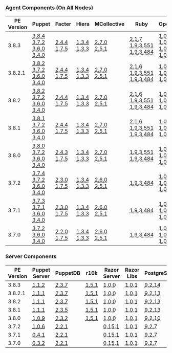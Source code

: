 ### Agent Components (On All Nodes)

<table>
  <thead>
    <tr>
      <th>PE Version</th> <th>Puppet</th> <th>Facter</th> <th>Hiera</th> <th>MCollective</th> <th>Ruby</th> <th>OpenSSL</th>
    </tr>
  </thead>

  <tbody>
    <tr><td>3.8.3</td> <td><a href="/puppet/3.8/reference/release_notes.html#puppet-384"><abbr title="debian-6-amd64, solaris-10-i386, solaris-10-sparc, ubuntu-10.04-i386, solaris-11-sparc, debian-7-i386, ubuntu-10.04-amd64, aix-6.1-power, ubuntu-12.04-amd64, aix-7.1-power, aix-5.3-power, debian-6-i386, sles-11-x86_64, ubuntu-12.04-i386, el-5-x86_64, el-6-x86_64, el-6-i386, sles-11-i386, el-5-i386, el-4-x86_64, el-4-i386, debian-7-amd64, solaris-11-i386, eos-4-i386, el-7-x86_64, ubuntu-14.04-i386, ubuntu-14.04-amd64, osx-10.9-x86_64, sles-10-i386, sles-10-x86_64, sles-12-x86_64, cumulus-2.2-amd64">3.8.4</abbr></a><br><a href="/puppet/3.7/reference/release_notes.html#puppet-372"><abbr title="nxos-1-x86_64">3.7.2</abbr></a><br><a href="/puppet/3.6/reference/release_notes.html#puppet-360"><abbr title="cumulus-1.5-powerpc">3.6.0</abbr></a><br><a href="puppet/3/reference/release_notes.html#puppet-340"><abbr title="nxos-1-i386">3.4.0</abbr></a></td> <td><a href="/facter/2.4/release_notes.html#facter-244"><abbr title="debian-6-amd64, solaris-10-i386, solaris-10-sparc, ubuntu-10.04-i386, solaris-11-sparc, debian-7-i386, ubuntu-10.04-amd64, aix-6.1-power, ubuntu-12.04-amd64, aix-7.1-power, aix-5.3-power, debian-6-i386, sles-11-x86_64, ubuntu-12.04-i386, el-5-x86_64, el-6-x86_64, el-6-i386, sles-11-i386, el-5-i386, el-4-x86_64, el-4-i386, debian-7-amd64, solaris-11-i386, eos-4-i386, el-7-x86_64, ubuntu-14.04-i386, ubuntu-14.04-amd64, osx-10.9-x86_64, sles-10-i386, sles-10-x86_64, sles-12-x86_64, cumulus-2.2-amd64">2.4.4</abbr></a><br><a href="/facter/1.7/release_notes.html#facter-175"><abbr title="cumulus-1.5-powerpc">1.7.5</abbr></a></td> <td><a href="/hiera/1/release_notes.html#hiera-134"><abbr title="debian-6-amd64, solaris-10-i386, solaris-10-sparc, ubuntu-10.04-i386, solaris-11-sparc, debian-7-i386, ubuntu-10.04-amd64, aix-6.1-power, ubuntu-12.04-amd64, aix-7.1-power, aix-5.3-power, debian-6-i386, sles-11-x86_64, ubuntu-12.04-i386, el-5-x86_64, el-6-x86_64, el-6-i386, sles-11-i386, el-5-i386, el-4-x86_64, el-4-i386, debian-7-amd64, solaris-11-i386, eos-4-i386, el-7-x86_64, ubuntu-14.04-i386, ubuntu-14.04-amd64, osx-10.9-x86_64, sles-10-i386, sles-10-x86_64, sles-12-x86_64, cumulus-2.2-amd64">1.3.4</abbr></a><br><a href="/hiera/1/release_notes.html#hiera-133"><abbr title="cumulus-1.5-powerpc">1.3.3</abbr></a></td> <td><a href="/mcollective/releasenotes.html"><abbr title="debian-6-amd64, solaris-10-i386, solaris-10-sparc, ubuntu-10.04-i386, solaris-11-sparc, debian-7-i386, ubuntu-10.04-amd64, aix-6.1-power, ubuntu-12.04-amd64, aix-7.1-power, aix-5.3-power, debian-6-i386, sles-11-x86_64, ubuntu-12.04-i386, el-5-x86_64, el-6-x86_64, el-6-i386, sles-11-i386, el-5-i386, el-4-x86_64, el-4-i386, debian-7-amd64, solaris-11-i386, eos-4-i386, el-7-x86_64, ubuntu-14.04-i386, ubuntu-14.04-amd64, osx-10.9-x86_64, sles-10-i386, sles-10-x86_64, sles-12-x86_64, cumulus-2.2-amd64">2.7.0</abbr></a><br><a href="/mcollective/releasenotes.html"><abbr title="cumulus-1.5-powerpc">2.5.1</abbr></a></td> <td><abbr title="aix-6.1-power, aix-7.1-power, aix-5.3-power">2.1.7</abbr><br><abbr title="debian-6-amd64, solaris-10-i386, solaris-10-sparc, ubuntu-10.04-i386, solaris-11-sparc, debian-7-i386, ubuntu-10.04-amd64, ubuntu-12.04-amd64, debian-6-i386, sles-11-x86_64, ubuntu-12.04-i386, el-5-x86_64, el-6-x86_64, el-6-i386, sles-11-i386, el-5-i386, el-4-x86_64, el-4-i386, debian-7-amd64, solaris-11-i386, eos-4-i386, el-7-x86_64, ubuntu-14.04-i386, ubuntu-14.04-amd64, osx-10.9-x86_64, sles-10-i386, sles-10-x86_64, sles-12-x86_64, cumulus-2.2-amd64">1.9.3.551</abbr><br><abbr title="cumulus-1.5-powerpc">1.9.3.484</abbr></td> <td><abbr title="aix-6.1-power, aix-7.1-power, aix-5.3-power">1.0.2d</abbr><br><abbr title="debian-6-amd64, ubuntu-10.04-i386, debian-7-i386, ubuntu-10.04-amd64, ubuntu-12.04-amd64, debian-6-i386, sles-11-x86_64, ubuntu-12.04-i386, el-5-x86_64, el-6-x86_64, el-6-i386, sles-11-i386, el-5-i386, el-4-x86_64, el-4-i386, debian-7-amd64, eos-4-i386, el-7-x86_64, ubuntu-14.04-i386, ubuntu-14.04-amd64, osx-10.9-x86_64, sles-10-i386, sles-10-x86_64, sles-12-x86_64, cumulus-2.2-amd64">1.0.1p</abbr><br><abbr title="solaris-10-i386, solaris-10-sparc, solaris-11-sparc, solaris-11-i386">1.0.1.16</abbr><br><abbr title="cumulus-1.5-powerpc">1.0.0m</abbr></td></tr>
    <tr><td>3.8.2.1</td> <td><a href="/puppet/3.8/reference/release_notes.html#puppet-382"><abbr title="debian-6-amd64, solaris-10-i386, solaris-10-sparc, ubuntu-10.04-i386, solaris-11-sparc, debian-7-i386, ubuntu-10.04-amd64, aix-6.1-power, ubuntu-12.04-amd64, aix-7.1-power, aix-5.3-power, debian-6-i386, sles-11-x86_64, ubuntu-12.04-i386, el-5-x86_64, el-6-x86_64, el-6-i386, sles-11-i386, el-5-i386, el-4-x86_64, el-4-i386, debian-7-amd64, solaris-11-i386, eos-4-i386, el-7-x86_64, ubuntu-14.04-i386, ubuntu-14.04-amd64, osx-10.9-x86_64, sles-10-i386, sles-10-x86_64, sles-12-x86_64, cumulus-2.2-amd64">3.8.2</abbr></a><br><a href="/puppet/3.7/reference/release_notes.html#puppet-372"><abbr title="nxos-1-x86_64">3.7.2</abbr></a><br><a href="/puppet/3.6/reference/release_notes.html#puppet-360"><abbr title="cumulus-1.5-powerpc">3.6.0</abbr></a><br><a href="puppet/3/reference/release_notes.html#puppet-340"><abbr title="nxos-1-i386">3.4.0</abbr></a></td> <td><a href="/facter/2.4/release_notes.html#facter-244"><abbr title="debian-6-amd64, solaris-10-i386, solaris-10-sparc, ubuntu-10.04-i386, solaris-11-sparc, debian-7-i386, ubuntu-10.04-amd64, aix-6.1-power, ubuntu-12.04-amd64, aix-7.1-power, aix-5.3-power, debian-6-i386, sles-11-x86_64, ubuntu-12.04-i386, el-5-x86_64, el-6-x86_64, el-6-i386, sles-11-i386, el-5-i386, el-4-x86_64, el-4-i386, debian-7-amd64, solaris-11-i386, eos-4-i386, el-7-x86_64, ubuntu-14.04-i386, ubuntu-14.04-amd64, osx-10.9-x86_64, sles-10-i386, sles-10-x86_64, sles-12-x86_64, cumulus-2.2-amd64">2.4.4</abbr></a><br><a href="/facter/1.7/release_notes.html#facter-175"><abbr title="cumulus-1.5-powerpc">1.7.5</abbr></a></td> <td><a href="/hiera/1/release_notes.html#hiera-134"><abbr title="debian-6-amd64, solaris-10-i386, solaris-10-sparc, ubuntu-10.04-i386, solaris-11-sparc, debian-7-i386, ubuntu-10.04-amd64, aix-6.1-power, ubuntu-12.04-amd64, aix-7.1-power, aix-5.3-power, debian-6-i386, sles-11-x86_64, ubuntu-12.04-i386, el-5-x86_64, el-6-x86_64, el-6-i386, sles-11-i386, el-5-i386, el-4-x86_64, el-4-i386, debian-7-amd64, solaris-11-i386, eos-4-i386, el-7-x86_64, ubuntu-14.04-i386, ubuntu-14.04-amd64, osx-10.9-x86_64, sles-10-i386, sles-10-x86_64, sles-12-x86_64, cumulus-2.2-amd64">1.3.4</abbr></a><br><a href="/hiera/1/release_notes.html#hiera-133"><abbr title="cumulus-1.5-powerpc">1.3.3</abbr></a></td> <td><a href="/mcollective/releasenotes.html"><abbr title="debian-6-amd64, solaris-10-i386, solaris-10-sparc, ubuntu-10.04-i386, solaris-11-sparc, debian-7-i386, ubuntu-10.04-amd64, aix-6.1-power, ubuntu-12.04-amd64, aix-7.1-power, aix-5.3-power, debian-6-i386, sles-11-x86_64, ubuntu-12.04-i386, el-5-x86_64, el-6-x86_64, el-6-i386, sles-11-i386, el-5-i386, el-4-x86_64, el-4-i386, debian-7-amd64, solaris-11-i386, eos-4-i386, el-7-x86_64, ubuntu-14.04-i386, ubuntu-14.04-amd64, osx-10.9-x86_64, sles-10-i386, sles-10-x86_64, sles-12-x86_64, cumulus-2.2-amd64">2.7.0</abbr></a><br><a href="/mcollective/releasenotes.html"><abbr title="cumulus-1.5-powerpc">2.5.1</abbr></a></td> <td><abbr title="aix-6.1-power, aix-7.1-power, aix-5.3-power">2.1.6</abbr><br><abbr title="debian-6-amd64, solaris-10-i386, solaris-10-sparc, ubuntu-10.04-i386, solaris-11-sparc, debian-7-i386, ubuntu-10.04-amd64, ubuntu-12.04-amd64, debian-6-i386, sles-11-x86_64, ubuntu-12.04-i386, el-5-x86_64, el-6-x86_64, el-6-i386, sles-11-i386, el-5-i386, el-4-x86_64, el-4-i386, debian-7-amd64, solaris-11-i386, eos-4-i386, el-7-x86_64, ubuntu-14.04-i386, ubuntu-14.04-amd64, osx-10.9-x86_64, sles-10-i386, sles-10-x86_64, sles-12-x86_64, cumulus-2.2-amd64">1.9.3.551</abbr><br><abbr title="cumulus-1.5-powerpc">1.9.3.484</abbr></td> <td><abbr title="debian-6-amd64, ubuntu-10.04-i386, debian-7-i386, ubuntu-10.04-amd64, aix-6.1-power, ubuntu-12.04-amd64, aix-7.1-power, aix-5.3-power, debian-6-i386, sles-11-x86_64, ubuntu-12.04-i386, el-5-x86_64, el-6-x86_64, el-6-i386, sles-11-i386, el-5-i386, el-4-x86_64, el-4-i386, debian-7-amd64, eos-4-i386, el-7-x86_64, ubuntu-14.04-i386, ubuntu-14.04-amd64, osx-10.9-x86_64, sles-10-i386, sles-10-x86_64, sles-12-x86_64, cumulus-2.2-amd64">1.0.0s</abbr><br><abbr title="cumulus-1.5-powerpc">1.0.0m</abbr><br><abbr title="solaris-10-i386, solaris-10-sparc, solaris-11-sparc, solaris-11-i386">1.0.0.19</abbr></td></tr>
    <tr><td>3.8.2</td> <td><a href="/puppet/3.8/reference/release_notes.html#puppet-382"><abbr title="debian-6-amd64, solaris-10-i386, solaris-10-sparc, ubuntu-10.04-i386, solaris-11-sparc, debian-7-i386, ubuntu-10.04-amd64, aix-6.1-power, ubuntu-12.04-amd64, aix-7.1-power, aix-5.3-power, debian-6-i386, sles-11-x86_64, ubuntu-12.04-i386, el-5-x86_64, el-6-x86_64, el-6-i386, sles-11-i386, el-5-i386, el-4-x86_64, el-4-i386, debian-7-amd64, solaris-11-i386, eos-4-i386, el-7-x86_64, ubuntu-14.04-i386, ubuntu-14.04-amd64, osx-10.9-x86_64, sles-10-i386, sles-10-x86_64, sles-12-x86_64, cumulus-2.2-amd64">3.8.2</abbr></a><br><a href="/puppet/3.7/reference/release_notes.html#puppet-372"><abbr title="nxos-1-x86_64">3.7.2</abbr></a><br><a href="/puppet/3.6/reference/release_notes.html#puppet-360"><abbr title="cumulus-1.5-powerpc">3.6.0</abbr></a><br><a href="puppet/3/reference/release_notes.html#puppet-340"><abbr title="nxos-1-i386">3.4.0</abbr></a></td> <td><a href="/facter/2.4/release_notes.html#facter-244"><abbr title="debian-6-amd64, solaris-10-i386, solaris-10-sparc, ubuntu-10.04-i386, solaris-11-sparc, debian-7-i386, ubuntu-10.04-amd64, aix-6.1-power, ubuntu-12.04-amd64, aix-7.1-power, aix-5.3-power, debian-6-i386, sles-11-x86_64, ubuntu-12.04-i386, el-5-x86_64, el-6-x86_64, el-6-i386, sles-11-i386, el-5-i386, el-4-x86_64, el-4-i386, debian-7-amd64, solaris-11-i386, eos-4-i386, el-7-x86_64, ubuntu-14.04-i386, ubuntu-14.04-amd64, osx-10.9-x86_64, sles-10-i386, sles-10-x86_64, sles-12-x86_64, cumulus-2.2-amd64">2.4.4</abbr></a><br><a href="/facter/1.7/release_notes.html#facter-175"><abbr title="cumulus-1.5-powerpc">1.7.5</abbr></a></td> <td><a href="/hiera/1/release_notes.html#hiera-134"><abbr title="debian-6-amd64, solaris-10-i386, solaris-10-sparc, ubuntu-10.04-i386, solaris-11-sparc, debian-7-i386, ubuntu-10.04-amd64, aix-6.1-power, ubuntu-12.04-amd64, aix-7.1-power, aix-5.3-power, debian-6-i386, sles-11-x86_64, ubuntu-12.04-i386, el-5-x86_64, el-6-x86_64, el-6-i386, sles-11-i386, el-5-i386, el-4-x86_64, el-4-i386, debian-7-amd64, solaris-11-i386, eos-4-i386, el-7-x86_64, ubuntu-14.04-i386, ubuntu-14.04-amd64, osx-10.9-x86_64, sles-10-i386, sles-10-x86_64, sles-12-x86_64, cumulus-2.2-amd64">1.3.4</abbr></a><br><a href="/hiera/1/release_notes.html#hiera-133"><abbr title="cumulus-1.5-powerpc">1.3.3</abbr></a></td> <td><a href="/mcollective/releasenotes.html"><abbr title="debian-6-amd64, solaris-10-i386, solaris-10-sparc, ubuntu-10.04-i386, solaris-11-sparc, debian-7-i386, ubuntu-10.04-amd64, aix-6.1-power, ubuntu-12.04-amd64, aix-7.1-power, aix-5.3-power, debian-6-i386, sles-11-x86_64, ubuntu-12.04-i386, el-5-x86_64, el-6-x86_64, el-6-i386, sles-11-i386, el-5-i386, el-4-x86_64, el-4-i386, debian-7-amd64, solaris-11-i386, eos-4-i386, el-7-x86_64, ubuntu-14.04-i386, ubuntu-14.04-amd64, osx-10.9-x86_64, sles-10-i386, sles-10-x86_64, sles-12-x86_64, cumulus-2.2-amd64">2.7.0</abbr></a><br><a href="/mcollective/releasenotes.html"><abbr title="cumulus-1.5-powerpc">2.5.1</abbr></a></td> <td><abbr title="aix-6.1-power, aix-7.1-power, aix-5.3-power">2.1.6</abbr><br><abbr title="debian-6-amd64, solaris-10-i386, solaris-10-sparc, ubuntu-10.04-i386, solaris-11-sparc, debian-7-i386, ubuntu-10.04-amd64, ubuntu-12.04-amd64, debian-6-i386, sles-11-x86_64, ubuntu-12.04-i386, el-5-x86_64, el-6-x86_64, el-6-i386, sles-11-i386, el-5-i386, el-4-x86_64, el-4-i386, debian-7-amd64, solaris-11-i386, eos-4-i386, el-7-x86_64, ubuntu-14.04-i386, ubuntu-14.04-amd64, osx-10.9-x86_64, sles-10-i386, sles-10-x86_64, sles-12-x86_64, cumulus-2.2-amd64">1.9.3.551</abbr><br><abbr title="cumulus-1.5-powerpc">1.9.3.484</abbr></td> <td><abbr title="debian-6-amd64, ubuntu-10.04-i386, debian-7-i386, ubuntu-10.04-amd64, aix-6.1-power, ubuntu-12.04-amd64, aix-7.1-power, aix-5.3-power, debian-6-i386, sles-11-x86_64, ubuntu-12.04-i386, el-5-x86_64, el-6-x86_64, el-6-i386, sles-11-i386, el-5-i386, el-4-x86_64, el-4-i386, debian-7-amd64, eos-4-i386, el-7-x86_64, ubuntu-14.04-i386, ubuntu-14.04-amd64, osx-10.9-x86_64, sles-10-i386, sles-10-x86_64, sles-12-x86_64, cumulus-2.2-amd64">1.0.0s</abbr><br><abbr title="cumulus-1.5-powerpc">1.0.0m</abbr><br><abbr title="solaris-10-i386, solaris-10-sparc, solaris-11-sparc, solaris-11-i386">1.0.0.19</abbr></td></tr>
    <tr><td>3.8.1</td> <td><a href="/puppet/3.8/reference/release_notes.html#puppet-381"><abbr title="debian-6-amd64, solaris-10-i386, solaris-10-sparc, ubuntu-10.04-i386, solaris-11-sparc, debian-7-i386, ubuntu-10.04-amd64, aix-6.1-power, ubuntu-12.04-amd64, aix-7.1-power, aix-5.3-power, debian-6-i386, sles-11-x86_64, ubuntu-12.04-i386, el-5-x86_64, el-6-x86_64, el-6-i386, sles-11-i386, el-5-i386, el-4-x86_64, el-4-i386, debian-7-amd64, solaris-11-i386, eos-4-i386, el-7-x86_64, ubuntu-14.04-i386, ubuntu-14.04-amd64, osx-10.9-x86_64, sles-10-i386, sles-10-x86_64, sles-12-x86_64, cumulus-2.2-amd64">3.8.1</abbr></a><br><a href="/puppet/3.7/reference/release_notes.html#puppet-372"><abbr title="nxos-1-x86_64">3.7.2</abbr></a><br><a href="/puppet/3.6/reference/release_notes.html#puppet-360"><abbr title="cumulus-1.5-powerpc">3.6.0</abbr></a><br><a href="puppet/3/reference/release_notes.html#puppet-340"><abbr title="nxos-1-i386">3.4.0</abbr></a></td> <td><a href="/facter/2.4/release_notes.html#facter-244"><abbr title="debian-6-amd64, solaris-10-i386, solaris-10-sparc, ubuntu-10.04-i386, solaris-11-sparc, debian-7-i386, ubuntu-10.04-amd64, aix-6.1-power, ubuntu-12.04-amd64, aix-7.1-power, aix-5.3-power, debian-6-i386, sles-11-x86_64, ubuntu-12.04-i386, el-5-x86_64, el-6-x86_64, el-6-i386, sles-11-i386, el-5-i386, el-4-x86_64, el-4-i386, debian-7-amd64, solaris-11-i386, eos-4-i386, el-7-x86_64, ubuntu-14.04-i386, ubuntu-14.04-amd64, osx-10.9-x86_64, sles-10-i386, sles-10-x86_64, sles-12-x86_64, cumulus-2.2-amd64">2.4.4</abbr></a><br><a href="/facter/1.7/release_notes.html#facter-175"><abbr title="cumulus-1.5-powerpc">1.7.5</abbr></a></td> <td><a href="/hiera/1/release_notes.html#hiera-134"><abbr title="debian-6-amd64, solaris-10-i386, solaris-10-sparc, ubuntu-10.04-i386, solaris-11-sparc, debian-7-i386, ubuntu-10.04-amd64, aix-6.1-power, ubuntu-12.04-amd64, aix-7.1-power, aix-5.3-power, debian-6-i386, sles-11-x86_64, ubuntu-12.04-i386, el-5-x86_64, el-6-x86_64, el-6-i386, sles-11-i386, el-5-i386, el-4-x86_64, el-4-i386, debian-7-amd64, solaris-11-i386, eos-4-i386, el-7-x86_64, ubuntu-14.04-i386, ubuntu-14.04-amd64, osx-10.9-x86_64, sles-10-i386, sles-10-x86_64, sles-12-x86_64, cumulus-2.2-amd64">1.3.4</abbr></a><br><a href="/hiera/1/release_notes.html#hiera-133"><abbr title="cumulus-1.5-powerpc">1.3.3</abbr></a></td> <td><a href="/mcollective/releasenotes.html"><abbr title="debian-6-amd64, solaris-10-i386, solaris-10-sparc, ubuntu-10.04-i386, solaris-11-sparc, debian-7-i386, ubuntu-10.04-amd64, aix-6.1-power, ubuntu-12.04-amd64, aix-7.1-power, aix-5.3-power, debian-6-i386, sles-11-x86_64, ubuntu-12.04-i386, el-5-x86_64, el-6-x86_64, el-6-i386, sles-11-i386, el-5-i386, el-4-x86_64, el-4-i386, debian-7-amd64, solaris-11-i386, eos-4-i386, el-7-x86_64, ubuntu-14.04-i386, ubuntu-14.04-amd64, osx-10.9-x86_64, sles-10-i386, sles-10-x86_64, sles-12-x86_64, cumulus-2.2-amd64">2.7.0</abbr></a><br><a href="/mcollective/releasenotes.html"><abbr title="cumulus-1.5-powerpc">2.5.1</abbr></a></td> <td><abbr title="aix-6.1-power, aix-7.1-power, aix-5.3-power">2.1.6</abbr><br><abbr title="debian-6-amd64, solaris-10-i386, solaris-10-sparc, ubuntu-10.04-i386, solaris-11-sparc, debian-7-i386, ubuntu-10.04-amd64, ubuntu-12.04-amd64, debian-6-i386, sles-11-x86_64, ubuntu-12.04-i386, el-5-x86_64, el-6-x86_64, el-6-i386, sles-11-i386, el-5-i386, el-4-x86_64, el-4-i386, debian-7-amd64, solaris-11-i386, eos-4-i386, el-7-x86_64, ubuntu-14.04-i386, ubuntu-14.04-amd64, osx-10.9-x86_64, sles-10-i386, sles-10-x86_64, sles-12-x86_64, cumulus-2.2-amd64">1.9.3.551</abbr><br><abbr title="cumulus-1.5-powerpc">1.9.3.484</abbr></td> <td><abbr title="debian-6-amd64, ubuntu-10.04-i386, debian-7-i386, ubuntu-10.04-amd64, aix-6.1-power, ubuntu-12.04-amd64, aix-7.1-power, aix-5.3-power, debian-6-i386, sles-11-x86_64, ubuntu-12.04-i386, el-5-x86_64, el-6-x86_64, el-6-i386, sles-11-i386, el-5-i386, el-4-x86_64, el-4-i386, debian-7-amd64, eos-4-i386, el-7-x86_64, ubuntu-14.04-i386, ubuntu-14.04-amd64, osx-10.9-x86_64, sles-10-i386, sles-10-x86_64, sles-12-x86_64, cumulus-2.2-amd64">1.0.0s</abbr><br><abbr title="cumulus-1.5-powerpc">1.0.0m</abbr><br><abbr title="solaris-10-i386, solaris-10-sparc, solaris-11-sparc, solaris-11-i386">1.0.0.19</abbr></td></tr>
    <tr><td>3.8.0</td> <td><a href="/puppet/3.8/reference/release_notes.html#puppet-380"><abbr title="debian-6-amd64, solaris-10-i386, solaris-10-sparc, ubuntu-10.04-i386, solaris-11-sparc, debian-7-i386, ubuntu-10.04-amd64, aix-6.1-power, ubuntu-12.04-amd64, aix-7.1-power, aix-5.3-power, debian-6-i386, sles-11-x86_64, ubuntu-12.04-i386, el-5-x86_64, el-6-x86_64, el-6-i386, sles-11-i386, el-5-i386, el-4-x86_64, el-4-i386, debian-7-amd64, solaris-11-i386, eos-4-i386, el-7-x86_64, ubuntu-14.04-i386, ubuntu-14.04-amd64, osx-10.9-x86_64, sles-10-i386, sles-10-x86_64, sles-12-x86_64, cumulus-2.2-amd64">3.8.0</abbr></a><br><a href="/puppet/3.7/reference/release_notes.html#puppet-372"><abbr title="nxos-1-x86_64">3.7.2</abbr></a><br><a href="/puppet/3.6/reference/release_notes.html#puppet-360"><abbr title="cumulus-1.5-powerpc">3.6.0</abbr></a><br><a href="puppet/3/reference/release_notes.html#puppet-340"><abbr title="nxos-1-i386">3.4.0</abbr></a></td> <td><a href="/facter/2.4/release_notes.html#facter-243"><abbr title="debian-6-amd64, solaris-10-i386, solaris-10-sparc, ubuntu-10.04-i386, solaris-11-sparc, debian-7-i386, ubuntu-10.04-amd64, aix-6.1-power, ubuntu-12.04-amd64, aix-7.1-power, aix-5.3-power, debian-6-i386, sles-11-x86_64, ubuntu-12.04-i386, el-5-x86_64, el-6-x86_64, el-6-i386, sles-11-i386, el-5-i386, el-4-x86_64, el-4-i386, debian-7-amd64, solaris-11-i386, eos-4-i386, el-7-x86_64, ubuntu-14.04-i386, ubuntu-14.04-amd64, osx-10.9-x86_64, sles-10-i386, sles-10-x86_64, sles-12-x86_64, cumulus-2.2-amd64">2.4.3</abbr></a><br><a href="/facter/1.7/release_notes.html#facter-175"><abbr title="cumulus-1.5-powerpc">1.7.5</abbr></a></td> <td><a href="/hiera/1/release_notes.html#hiera-134"><abbr title="debian-6-amd64, solaris-10-i386, solaris-10-sparc, ubuntu-10.04-i386, solaris-11-sparc, debian-7-i386, ubuntu-10.04-amd64, aix-6.1-power, ubuntu-12.04-amd64, aix-7.1-power, aix-5.3-power, debian-6-i386, sles-11-x86_64, ubuntu-12.04-i386, el-5-x86_64, el-6-x86_64, el-6-i386, sles-11-i386, el-5-i386, el-4-x86_64, el-4-i386, debian-7-amd64, solaris-11-i386, eos-4-i386, el-7-x86_64, ubuntu-14.04-i386, ubuntu-14.04-amd64, osx-10.9-x86_64, sles-10-i386, sles-10-x86_64, sles-12-x86_64, cumulus-2.2-amd64">1.3.4</abbr></a><br><a href="/hiera/1/release_notes.html#hiera-133"><abbr title="cumulus-1.5-powerpc">1.3.3</abbr></a></td> <td><a href="/mcollective/releasenotes.html"><abbr title="debian-6-amd64, solaris-10-i386, solaris-10-sparc, ubuntu-10.04-i386, solaris-11-sparc, debian-7-i386, ubuntu-10.04-amd64, aix-6.1-power, ubuntu-12.04-amd64, aix-7.1-power, aix-5.3-power, debian-6-i386, sles-11-x86_64, ubuntu-12.04-i386, el-5-x86_64, el-6-x86_64, el-6-i386, sles-11-i386, el-5-i386, el-4-x86_64, el-4-i386, debian-7-amd64, solaris-11-i386, eos-4-i386, el-7-x86_64, ubuntu-14.04-i386, ubuntu-14.04-amd64, osx-10.9-x86_64, sles-10-i386, sles-10-x86_64, sles-12-x86_64, cumulus-2.2-amd64">2.7.0</abbr></a><br><a href="/mcollective/releasenotes.html"><abbr title="cumulus-1.5-powerpc">2.5.1</abbr></a></td> <td><abbr title="debian-6-amd64, solaris-10-i386, solaris-10-sparc, ubuntu-10.04-i386, solaris-11-sparc, debian-7-i386, ubuntu-10.04-amd64, aix-6.1-power, ubuntu-12.04-amd64, aix-7.1-power, aix-5.3-power, debian-6-i386, sles-11-x86_64, ubuntu-12.04-i386, el-5-x86_64, el-6-x86_64, el-6-i386, sles-11-i386, el-5-i386, el-4-x86_64, el-4-i386, debian-7-amd64, solaris-11-i386, eos-4-i386, el-7-x86_64, ubuntu-14.04-i386, ubuntu-14.04-amd64, osx-10.9-x86_64, sles-10-i386, sles-10-x86_64, sles-12-x86_64, cumulus-2.2-amd64">1.9.3.551</abbr><br><abbr title="cumulus-1.5-powerpc">1.9.3.484</abbr></td> <td><abbr title="debian-6-amd64, ubuntu-10.04-i386, debian-7-i386, ubuntu-10.04-amd64, aix-6.1-power, ubuntu-12.04-amd64, aix-7.1-power, aix-5.3-power, debian-6-i386, sles-11-x86_64, ubuntu-12.04-i386, el-5-x86_64, el-6-x86_64, el-6-i386, sles-11-i386, el-5-i386, el-4-x86_64, el-4-i386, debian-7-amd64, eos-4-i386, el-7-x86_64, ubuntu-14.04-i386, ubuntu-14.04-amd64, osx-10.9-x86_64, sles-10-i386, sles-10-x86_64, sles-12-x86_64, cumulus-2.2-amd64">1.0.0r</abbr><br><abbr title="cumulus-1.5-powerpc">1.0.0m</abbr><br><abbr title="solaris-10-i386, solaris-10-sparc, solaris-11-sparc, solaris-11-i386">1.0.0.18</abbr></td></tr>
    <tr><td>3.7.2</td> <td><a href="/puppet/3.7/reference/release_notes.html#puppet-374"><abbr title="debian-6-amd64, solaris-10-i386, solaris-10-sparc, ubuntu-10.04-i386, solaris-11-sparc, debian-7-i386, ubuntu-10.04-amd64, aix-6.1-power, ubuntu-12.04-amd64, aix-7.1-power, aix-5.3-power, debian-6-i386, sles-11-x86_64, ubuntu-12.04-i386, el-5-x86_64, el-6-x86_64, el-6-i386, sles-11-i386, el-5-i386, el-4-x86_64, el-4-i386, debian-7-amd64, solaris-11-i386, eos-4-i386, el-7-x86_64, ubuntu-14.04-i386, ubuntu-14.04-amd64, osx-10.9-x86_64, sles-10-i386, sles-10-x86_64, sles-12-x86_64, cumulus-2.2-amd64">3.7.4</abbr></a><br><a href="/puppet/3.7/reference/release_notes.html#puppet-372"><abbr title="nxos-1-x86_64">3.7.2</abbr></a><br><a href="/puppet/3.6/reference/release_notes.html#puppet-360"><abbr title="cumulus-1.5-powerpc">3.6.0</abbr></a><br><a href="puppet/3/reference/release_notes.html#puppet-340"><abbr title="nxos-1-i386">3.4.0</abbr></a></td> <td><a href="/facter/2.3/release_notes.html#facter-230"><abbr title="debian-6-amd64, solaris-10-i386, solaris-10-sparc, ubuntu-10.04-i386, solaris-11-sparc, debian-7-i386, ubuntu-10.04-amd64, aix-6.1-power, ubuntu-12.04-amd64, aix-7.1-power, aix-5.3-power, debian-6-i386, sles-11-x86_64, ubuntu-12.04-i386, el-5-x86_64, el-6-x86_64, el-6-i386, sles-11-i386, el-5-i386, el-4-x86_64, el-4-i386, debian-7-amd64, solaris-11-i386, eos-4-i386, el-7-x86_64, ubuntu-14.04-i386, ubuntu-14.04-amd64, osx-10.9-x86_64, sles-10-i386, sles-10-x86_64, sles-12-x86_64, cumulus-2.2-amd64">2.3.0</abbr></a><br><a href="/facter/1.7/release_notes.html#facter-175"><abbr title="cumulus-1.5-powerpc">1.7.5</abbr></a></td> <td><a href="/hiera/1/release_notes.html#hiera-134"><abbr title="debian-6-amd64, solaris-10-i386, solaris-10-sparc, ubuntu-10.04-i386, solaris-11-sparc, debian-7-i386, ubuntu-10.04-amd64, aix-6.1-power, ubuntu-12.04-amd64, aix-7.1-power, aix-5.3-power, debian-6-i386, sles-11-x86_64, ubuntu-12.04-i386, el-5-x86_64, el-6-x86_64, el-6-i386, sles-11-i386, el-5-i386, el-4-x86_64, el-4-i386, debian-7-amd64, solaris-11-i386, eos-4-i386, el-7-x86_64, ubuntu-14.04-i386, ubuntu-14.04-amd64, osx-10.9-x86_64, sles-10-i386, sles-10-x86_64, sles-12-x86_64, cumulus-2.2-amd64">1.3.4</abbr></a><br><a href="/hiera/1/release_notes.html#hiera-133"><abbr title="cumulus-1.5-powerpc">1.3.3</abbr></a></td> <td><a href="/mcollective/releasenotes.html"><abbr title="debian-6-amd64, solaris-10-i386, solaris-10-sparc, ubuntu-10.04-i386, solaris-11-sparc, debian-7-i386, ubuntu-10.04-amd64, aix-6.1-power, ubuntu-12.04-amd64, aix-7.1-power, aix-5.3-power, debian-6-i386, sles-11-x86_64, ubuntu-12.04-i386, el-5-x86_64, el-6-x86_64, el-6-i386, sles-11-i386, el-5-i386, el-4-x86_64, el-4-i386, debian-7-amd64, solaris-11-i386, eos-4-i386, el-7-x86_64, ubuntu-14.04-i386, ubuntu-14.04-amd64, osx-10.9-x86_64, sles-10-i386, sles-10-x86_64, sles-12-x86_64, cumulus-2.2-amd64">2.6.0</abbr></a><br><a href="/mcollective/releasenotes.html"><abbr title="cumulus-1.5-powerpc">2.5.1</abbr></a></td> <td><abbr title="debian-6-amd64, solaris-10-i386, solaris-10-sparc, ubuntu-10.04-i386, solaris-11-sparc, debian-7-i386, ubuntu-10.04-amd64, aix-6.1-power, ubuntu-12.04-amd64, aix-7.1-power, aix-5.3-power, debian-6-i386, sles-11-x86_64, ubuntu-12.04-i386, el-5-x86_64, el-6-x86_64, el-6-i386, sles-11-i386, el-5-i386, el-4-x86_64, el-4-i386, debian-7-amd64, solaris-11-i386, cumulus-1.5-powerpc, eos-4-i386, el-7-x86_64, ubuntu-14.04-i386, ubuntu-14.04-amd64, osx-10.9-x86_64, sles-10-i386, sles-10-x86_64, sles-12-x86_64, cumulus-2.2-amd64">1.9.3.484</abbr></td> <td><abbr title="debian-6-amd64, ubuntu-10.04-i386, debian-7-i386, ubuntu-10.04-amd64, aix-6.1-power, ubuntu-12.04-amd64, aix-7.1-power, aix-5.3-power, debian-6-i386, sles-11-x86_64, ubuntu-12.04-i386, el-5-x86_64, el-6-x86_64, el-6-i386, sles-11-i386, el-5-i386, el-4-x86_64, el-4-i386, debian-7-amd64, eos-4-i386, el-7-x86_64, ubuntu-14.04-i386, ubuntu-14.04-amd64, osx-10.9-x86_64, sles-10-i386, sles-10-x86_64, sles-12-x86_64, cumulus-2.2-amd64">1.0.0q</abbr><br><abbr title="cumulus-1.5-powerpc">1.0.0m</abbr><br><abbr title="solaris-10-i386, solaris-10-sparc, solaris-11-sparc, solaris-11-i386">1.0.0.17</abbr></td></tr>
    <tr><td>3.7.1</td> <td><a href="/puppet/3.7/reference/release_notes.html#puppet-373"><abbr title="debian-6-amd64, solaris-10-i386, solaris-10-sparc, ubuntu-10.04-i386, solaris-11-sparc, debian-7-i386, ubuntu-10.04-amd64, aix-6.1-power, ubuntu-12.04-amd64, aix-7.1-power, aix-5.3-power, debian-6-i386, sles-11-x86_64, ubuntu-12.04-i386, el-5-x86_64, el-6-x86_64, el-6-i386, sles-11-i386, el-5-i386, el-4-x86_64, el-4-i386, debian-7-amd64, solaris-11-i386, eos-4-i386, el-7-x86_64, ubuntu-14.04-i386, ubuntu-14.04-amd64, osx-10.9-x86_64, sles-10-i386, sles-10-x86_64, sles-12-x86_64">3.7.3</abbr></a><br><a href="/puppet/3.7/reference/release_notes.html#puppet-371"><abbr title="nxos-1-x86_64">3.7.1</abbr></a><br><a href="/puppet/3.6/reference/release_notes.html#puppet-360"><abbr title="cumulus-1.5-powerpc">3.6.0</abbr></a><br><a href="puppet/3/reference/release_notes.html#puppet-340"><abbr title="nxos-1-i386">3.4.0</abbr></a></td> <td><a href="/facter/2.3/release_notes.html#facter-230"><abbr title="debian-6-amd64, solaris-10-i386, solaris-10-sparc, ubuntu-10.04-i386, solaris-11-sparc, debian-7-i386, ubuntu-10.04-amd64, aix-6.1-power, ubuntu-12.04-amd64, aix-7.1-power, aix-5.3-power, debian-6-i386, sles-11-x86_64, ubuntu-12.04-i386, el-5-x86_64, el-6-x86_64, el-6-i386, sles-11-i386, el-5-i386, el-4-x86_64, el-4-i386, debian-7-amd64, solaris-11-i386, eos-4-i386, el-7-x86_64, ubuntu-14.04-i386, ubuntu-14.04-amd64, osx-10.9-x86_64, sles-10-i386, sles-10-x86_64, sles-12-x86_64">2.3.0</abbr></a><br><a href="/facter/1.7/release_notes.html#facter-175"><abbr title="cumulus-1.5-powerpc">1.7.5</abbr></a></td> <td><a href="/hiera/1/release_notes.html#hiera-134"><abbr title="debian-6-amd64, solaris-10-i386, solaris-10-sparc, ubuntu-10.04-i386, solaris-11-sparc, debian-7-i386, ubuntu-10.04-amd64, aix-6.1-power, ubuntu-12.04-amd64, aix-7.1-power, aix-5.3-power, debian-6-i386, sles-11-x86_64, ubuntu-12.04-i386, el-5-x86_64, el-6-x86_64, el-6-i386, sles-11-i386, el-5-i386, el-4-x86_64, el-4-i386, debian-7-amd64, solaris-11-i386, eos-4-i386, el-7-x86_64, ubuntu-14.04-i386, ubuntu-14.04-amd64, osx-10.9-x86_64, sles-10-i386, sles-10-x86_64, sles-12-x86_64">1.3.4</abbr></a><br><a href="/hiera/1/release_notes.html#hiera-133"><abbr title="cumulus-1.5-powerpc">1.3.3</abbr></a></td> <td><a href="/mcollective/releasenotes.html"><abbr title="debian-6-amd64, solaris-10-i386, solaris-10-sparc, ubuntu-10.04-i386, solaris-11-sparc, debian-7-i386, ubuntu-10.04-amd64, aix-6.1-power, ubuntu-12.04-amd64, aix-7.1-power, aix-5.3-power, debian-6-i386, sles-11-x86_64, ubuntu-12.04-i386, el-5-x86_64, el-6-x86_64, el-6-i386, sles-11-i386, el-5-i386, el-4-x86_64, el-4-i386, debian-7-amd64, solaris-11-i386, eos-4-i386, el-7-x86_64, ubuntu-14.04-i386, ubuntu-14.04-amd64, osx-10.9-x86_64, sles-10-i386, sles-10-x86_64, sles-12-x86_64">2.6.0</abbr></a><br><a href="/mcollective/releasenotes.html"><abbr title="cumulus-1.5-powerpc">2.5.1</abbr></a></td> <td><abbr title="debian-6-amd64, solaris-10-i386, solaris-10-sparc, ubuntu-10.04-i386, solaris-11-sparc, debian-7-i386, ubuntu-10.04-amd64, aix-6.1-power, ubuntu-12.04-amd64, aix-7.1-power, aix-5.3-power, debian-6-i386, sles-11-x86_64, ubuntu-12.04-i386, el-5-x86_64, el-6-x86_64, el-6-i386, sles-11-i386, el-5-i386, el-4-x86_64, el-4-i386, debian-7-amd64, solaris-11-i386, cumulus-1.5-powerpc, eos-4-i386, el-7-x86_64, ubuntu-14.04-i386, ubuntu-14.04-amd64, osx-10.9-x86_64, sles-10-i386, sles-10-x86_64, sles-12-x86_64">1.9.3.484</abbr></td> <td><abbr title="debian-6-amd64, ubuntu-10.04-i386, debian-7-i386, ubuntu-10.04-amd64, aix-6.1-power, ubuntu-12.04-amd64, aix-7.1-power, aix-5.3-power, debian-6-i386, sles-11-x86_64, ubuntu-12.04-i386, el-5-x86_64, el-6-x86_64, el-6-i386, sles-11-i386, el-5-i386, el-4-x86_64, el-4-i386, debian-7-amd64, eos-4-i386, el-7-x86_64, ubuntu-14.04-i386, ubuntu-14.04-amd64, osx-10.9-x86_64, sles-10-i386, sles-10-x86_64, sles-12-x86_64">1.0.0o</abbr><br><abbr title="cumulus-1.5-powerpc">1.0.0m</abbr><br><abbr title="solaris-10-i386, solaris-10-sparc, solaris-11-sparc, solaris-11-i386">1.0.0.15</abbr></td></tr>
    <tr><td>3.7.0</td> <td><a href="/puppet/3.7/reference/release_notes.html#puppet-372"><abbr title="debian-6-amd64, solaris-10-i386, solaris-10-sparc, ubuntu-10.04-i386, solaris-11-sparc, debian-7-i386, ubuntu-10.04-amd64, aix-6.1-power, ubuntu-12.04-amd64, aix-7.1-power, aix-5.3-power, debian-6-i386, sles-11-x86_64, ubuntu-12.04-i386, el-5-x86_64, el-6-x86_64, el-6-i386, sles-11-i386, el-5-i386, el-4-x86_64, el-4-i386, debian-7-amd64, solaris-11-i386, eos-4-i386, el-7-x86_64, ubuntu-14.04-i386, ubuntu-14.04-amd64, osx-10.9-x86_64, sles-10-i386, sles-10-x86_64, sles-12-x86_64">3.7.2</abbr></a><br><a href="/puppet/3.6/reference/release_notes.html#puppet-360"><abbr title="cumulus-1.5-powerpc">3.6.0</abbr></a><br><a href="puppet/3/reference/release_notes.html#puppet-340"><abbr title="nxos-1-i386, nxos-1-x86_64">3.4.0</abbr></a></td> <td><a href="/facter/2.2/release_notes.html#facter-220"><abbr title="debian-6-amd64, solaris-10-i386, solaris-10-sparc, ubuntu-10.04-i386, solaris-11-sparc, debian-7-i386, ubuntu-10.04-amd64, aix-6.1-power, ubuntu-12.04-amd64, aix-7.1-power, aix-5.3-power, debian-6-i386, sles-11-x86_64, ubuntu-12.04-i386, el-5-x86_64, el-6-x86_64, el-6-i386, sles-11-i386, el-5-i386, el-4-x86_64, el-4-i386, debian-7-amd64, solaris-11-i386, eos-4-i386, el-7-x86_64, ubuntu-14.04-i386, ubuntu-14.04-amd64, osx-10.9-x86_64, sles-10-i386, sles-10-x86_64, sles-12-x86_64">2.2.0</abbr></a><br><a href="/facter/1.7/release_notes.html#facter-175"><abbr title="cumulus-1.5-powerpc">1.7.5</abbr></a></td> <td><a href="/hiera/1/release_notes.html#hiera-134"><abbr title="debian-6-amd64, solaris-10-i386, solaris-10-sparc, ubuntu-10.04-i386, solaris-11-sparc, debian-7-i386, ubuntu-10.04-amd64, aix-6.1-power, ubuntu-12.04-amd64, aix-7.1-power, aix-5.3-power, debian-6-i386, sles-11-x86_64, ubuntu-12.04-i386, el-5-x86_64, el-6-x86_64, el-6-i386, sles-11-i386, el-5-i386, el-4-x86_64, el-4-i386, debian-7-amd64, solaris-11-i386, eos-4-i386, el-7-x86_64, ubuntu-14.04-i386, ubuntu-14.04-amd64, osx-10.9-x86_64, sles-10-i386, sles-10-x86_64, sles-12-x86_64">1.3.4</abbr></a><br><a href="/hiera/1/release_notes.html#hiera-133"><abbr title="cumulus-1.5-powerpc">1.3.3</abbr></a></td> <td><a href="/mcollective/releasenotes.html"><abbr title="debian-6-amd64, solaris-10-i386, solaris-10-sparc, ubuntu-10.04-i386, solaris-11-sparc, debian-7-i386, ubuntu-10.04-amd64, aix-6.1-power, ubuntu-12.04-amd64, aix-7.1-power, aix-5.3-power, debian-6-i386, sles-11-x86_64, ubuntu-12.04-i386, el-5-x86_64, el-6-x86_64, el-6-i386, sles-11-i386, el-5-i386, el-4-x86_64, el-4-i386, debian-7-amd64, solaris-11-i386, eos-4-i386, el-7-x86_64, ubuntu-14.04-i386, ubuntu-14.04-amd64, osx-10.9-x86_64, sles-10-i386, sles-10-x86_64, sles-12-x86_64">2.6.0</abbr></a><br><a href="/mcollective/releasenotes.html"><abbr title="cumulus-1.5-powerpc">2.5.1</abbr></a></td> <td><abbr title="debian-6-amd64, solaris-10-i386, solaris-10-sparc, ubuntu-10.04-i386, solaris-11-sparc, debian-7-i386, ubuntu-10.04-amd64, aix-6.1-power, ubuntu-12.04-amd64, aix-7.1-power, aix-5.3-power, debian-6-i386, sles-11-x86_64, ubuntu-12.04-i386, el-5-x86_64, el-6-x86_64, el-6-i386, sles-11-i386, el-5-i386, el-4-x86_64, el-4-i386, debian-7-amd64, solaris-11-i386, cumulus-1.5-powerpc, eos-4-i386, el-7-x86_64, ubuntu-14.04-i386, ubuntu-14.04-amd64, osx-10.9-x86_64, sles-10-i386, sles-10-x86_64, sles-12-x86_64">1.9.3.484</abbr></td> <td><abbr title="debian-6-amd64, ubuntu-10.04-i386, debian-7-i386, ubuntu-10.04-amd64, aix-6.1-power, ubuntu-12.04-amd64, aix-7.1-power, aix-5.3-power, debian-6-i386, sles-11-x86_64, ubuntu-12.04-i386, el-5-x86_64, el-6-x86_64, el-6-i386, sles-11-i386, el-5-i386, el-4-x86_64, el-4-i386, debian-7-amd64, eos-4-i386, el-7-x86_64, ubuntu-14.04-i386, ubuntu-14.04-amd64, osx-10.9-x86_64, sles-10-i386, sles-10-x86_64, sles-12-x86_64">1.0.0o</abbr><br><abbr title="cumulus-1.5-powerpc">1.0.0m</abbr><br><abbr title="solaris-10-i386, solaris-10-sparc, solaris-11-sparc, solaris-11-i386">1.0.0.15</abbr></td></tr>
  </tbody>
</table>

### Server Components

<table>
  <thead>
    <tr>
      <th>PE Version</th> <th>Puppet Server</th> <th>PuppetDB</th> <th>r10k</th> <th>Razor Server</th> <th>Razor Libs</th> <th>PostgreSQL</th> <th>Java</th> <th>ActiveMQ</th> <th>Apache</th> <th>LibAPR</th> <th>Passenger</th>
    </tr>
  </thead>

  <tbody>
    <tr><td>3.8.3</td> <td><a href="/puppetserver/1.1/release_notes.html#puppet-server-112"><abbr title="debian-6-amd64, ubuntu-10.04-i386, debian-7-i386, ubuntu-10.04-amd64, ubuntu-12.04-amd64, debian-6-i386, sles-11-x86_64, ubuntu-12.04-i386, el-5-x86_64, el-6-x86_64, el-6-i386, sles-11-i386, el-5-i386, debian-7-amd64, el-7-x86_64, ubuntu-14.04-i386, ubuntu-14.04-amd64, sles-12-x86_64">1.1.2</abbr></a></td> <td><a href="/puppetdb/2.3/release_notes.html"><abbr title="debian-6-amd64, ubuntu-10.04-i386, debian-7-i386, ubuntu-10.04-amd64, ubuntu-12.04-amd64, debian-6-i386, sles-11-x86_64, ubuntu-12.04-i386, el-5-x86_64, el-6-x86_64, el-6-i386, sles-11-i386, el-5-i386, debian-7-amd64, el-7-x86_64, ubuntu-14.04-i386, ubuntu-14.04-amd64, sles-12-x86_64">2.3.7</abbr></a></td> <td><a href="https://github.com/puppetlabs/r10k/blob/master/CHANGELOG.mkd#151"><abbr title="debian-6-amd64, ubuntu-10.04-i386, debian-7-i386, ubuntu-10.04-amd64, ubuntu-12.04-amd64, debian-6-i386, sles-11-x86_64, ubuntu-12.04-i386, el-5-x86_64, el-6-x86_64, el-6-i386, sles-11-i386, el-5-i386, debian-7-amd64, el-7-x86_64, ubuntu-14.04-i386, ubuntu-14.04-amd64, sles-12-x86_64">1.5.1</abbr></a></td> <td><abbr title="el-6-x86_64, el-6-i386, el-7-x86_64">1.0.0</abbr></td> <td><abbr title="el-6-x86_64, el-6-i386, el-7-x86_64">1.0.1</abbr></td> <td><abbr title="debian-6-amd64, ubuntu-10.04-i386, debian-7-i386, ubuntu-10.04-amd64, ubuntu-12.04-amd64, debian-6-i386, sles-11-x86_64, ubuntu-12.04-i386, el-5-x86_64, el-6-x86_64, el-6-i386, sles-11-i386, el-5-i386, debian-7-amd64, el-7-x86_64, ubuntu-14.04-i386, ubuntu-14.04-amd64, sles-12-x86_64">9.2.14</abbr></td> <td><abbr title="debian-6-amd64, ubuntu-10.04-i386, debian-7-i386, ubuntu-10.04-amd64, ubuntu-12.04-amd64, debian-6-i386, sles-11-x86_64, ubuntu-12.04-i386, el-5-x86_64, el-6-x86_64, el-6-i386, sles-11-i386, el-5-i386, debian-7-amd64, el-7-x86_64, ubuntu-14.04-i386, ubuntu-14.04-amd64, sles-12-x86_64">1.7.0</abbr></td> <td><abbr title="debian-6-amd64, ubuntu-10.04-i386, debian-7-i386, ubuntu-10.04-amd64, ubuntu-12.04-amd64, debian-6-i386, sles-11-x86_64, ubuntu-12.04-i386, el-5-x86_64, el-6-x86_64, el-6-i386, sles-11-i386, el-5-i386, debian-7-amd64, el-7-x86_64, ubuntu-14.04-i386, ubuntu-14.04-amd64, sles-12-x86_64">5.10.2</abbr></td> <td><abbr title="debian-6-amd64, ubuntu-10.04-i386, debian-7-i386, ubuntu-10.04-amd64, ubuntu-12.04-amd64, debian-6-i386, sles-11-x86_64, ubuntu-12.04-i386, el-5-x86_64, el-6-x86_64, el-6-i386, sles-11-i386, el-5-i386, debian-7-amd64, el-7-x86_64, ubuntu-14.04-i386, ubuntu-14.04-amd64, sles-12-x86_64">2.2.31</abbr></td> <td><abbr title="sles-11-x86_64, el-5-x86_64, el-6-x86_64, el-6-i386, sles-11-i386, el-5-i386, el-7-x86_64, sles-12-x86_64">1.5.1</abbr></td> <td><abbr title="debian-6-amd64, ubuntu-10.04-i386, debian-7-i386, ubuntu-10.04-amd64, ubuntu-12.04-amd64, debian-6-i386, sles-11-x86_64, ubuntu-12.04-i386, el-5-x86_64, el-6-x86_64, el-6-i386, sles-11-i386, el-5-i386, debian-7-amd64, el-7-x86_64, ubuntu-14.04-i386, ubuntu-14.04-amd64, sles-12-x86_64">4.0.59</abbr></td></tr>
    <tr><td>3.8.2.1</td> <td><a href="/puppetserver/1.1/release_notes.html#puppet-server-111"><abbr title="debian-6-amd64, ubuntu-10.04-i386, debian-7-i386, ubuntu-10.04-amd64, ubuntu-12.04-amd64, debian-6-i386, sles-11-x86_64, ubuntu-12.04-i386, el-5-x86_64, el-6-x86_64, el-6-i386, sles-11-i386, el-5-i386, debian-7-amd64, el-7-x86_64, ubuntu-14.04-i386, ubuntu-14.04-amd64, sles-12-x86_64">1.1.1</abbr></a></td> <td><a href="/puppetdb/2.3/release_notes.html"><abbr title="debian-6-amd64, ubuntu-10.04-i386, debian-7-i386, ubuntu-10.04-amd64, ubuntu-12.04-amd64, debian-6-i386, sles-11-x86_64, ubuntu-12.04-i386, el-5-x86_64, el-6-x86_64, el-6-i386, sles-11-i386, el-5-i386, debian-7-amd64, el-7-x86_64, ubuntu-14.04-i386, ubuntu-14.04-amd64, sles-12-x86_64">2.3.7</abbr></a></td> <td><a href="https://github.com/puppetlabs/r10k/blob/master/CHANGELOG.mkd#151"><abbr title="debian-6-amd64, ubuntu-10.04-i386, debian-7-i386, ubuntu-10.04-amd64, ubuntu-12.04-amd64, debian-6-i386, sles-11-x86_64, ubuntu-12.04-i386, el-5-x86_64, el-6-x86_64, el-6-i386, sles-11-i386, el-5-i386, debian-7-amd64, el-7-x86_64, ubuntu-14.04-i386, ubuntu-14.04-amd64, sles-12-x86_64">1.5.1</abbr></a></td> <td><abbr title="el-6-x86_64, el-6-i386, el-7-x86_64">1.0.0</abbr></td> <td><abbr title="el-6-x86_64, el-6-i386, el-7-x86_64">1.0.1</abbr></td> <td><abbr title="debian-6-amd64, ubuntu-10.04-i386, debian-7-i386, ubuntu-10.04-amd64, ubuntu-12.04-amd64, debian-6-i386, sles-11-x86_64, ubuntu-12.04-i386, el-5-x86_64, el-6-x86_64, el-6-i386, sles-11-i386, el-5-i386, debian-7-amd64, el-7-x86_64, ubuntu-14.04-i386, ubuntu-14.04-amd64, sles-12-x86_64">9.2.13</abbr></td> <td><abbr title="debian-6-amd64, ubuntu-10.04-i386, debian-7-i386, ubuntu-10.04-amd64, ubuntu-12.04-amd64, debian-6-i386, sles-11-x86_64, ubuntu-12.04-i386, el-5-x86_64, el-6-x86_64, el-6-i386, sles-11-i386, el-5-i386, debian-7-amd64, el-7-x86_64, ubuntu-14.04-i386, ubuntu-14.04-amd64, sles-12-x86_64">1.7.0</abbr></td> <td><abbr title="debian-6-amd64, ubuntu-10.04-i386, debian-7-i386, ubuntu-10.04-amd64, ubuntu-12.04-amd64, debian-6-i386, sles-11-x86_64, ubuntu-12.04-i386, el-5-x86_64, el-6-x86_64, el-6-i386, sles-11-i386, el-5-i386, debian-7-amd64, el-7-x86_64, ubuntu-14.04-i386, ubuntu-14.04-amd64, sles-12-x86_64">5.10.2</abbr></td> <td><abbr title="debian-6-amd64, ubuntu-10.04-i386, debian-7-i386, ubuntu-10.04-amd64, ubuntu-12.04-amd64, debian-6-i386, sles-11-x86_64, ubuntu-12.04-i386, el-5-x86_64, el-6-x86_64, el-6-i386, sles-11-i386, el-5-i386, debian-7-amd64, el-7-x86_64, ubuntu-14.04-i386, ubuntu-14.04-amd64, sles-12-x86_64">2.2.31</abbr></td> <td><abbr title="sles-11-x86_64, el-5-x86_64, el-6-x86_64, el-6-i386, sles-11-i386, el-5-i386, el-7-x86_64, sles-12-x86_64">1.5.1</abbr></td> <td><abbr title="debian-6-amd64, ubuntu-10.04-i386, debian-7-i386, ubuntu-10.04-amd64, ubuntu-12.04-amd64, debian-6-i386, sles-11-x86_64, ubuntu-12.04-i386, el-5-x86_64, el-6-x86_64, el-6-i386, sles-11-i386, el-5-i386, debian-7-amd64, el-7-x86_64, ubuntu-14.04-i386, ubuntu-14.04-amd64, sles-12-x86_64">4.0.59</abbr></td></tr>
    <tr><td>3.8.2</td> <td><a href="/puppetserver/1.1/release_notes.html#puppet-server-111"><abbr title="debian-6-amd64, ubuntu-10.04-i386, debian-7-i386, ubuntu-10.04-amd64, ubuntu-12.04-amd64, debian-6-i386, sles-11-x86_64, ubuntu-12.04-i386, el-5-x86_64, el-6-x86_64, el-6-i386, sles-11-i386, el-5-i386, debian-7-amd64, el-7-x86_64, ubuntu-14.04-i386, ubuntu-14.04-amd64, sles-12-x86_64">1.1.1</abbr></a></td> <td><a href="/puppetdb/2.3/release_notes.html"><abbr title="debian-6-amd64, ubuntu-10.04-i386, debian-7-i386, ubuntu-10.04-amd64, ubuntu-12.04-amd64, debian-6-i386, sles-11-x86_64, ubuntu-12.04-i386, el-5-x86_64, el-6-x86_64, el-6-i386, sles-11-i386, el-5-i386, debian-7-amd64, el-7-x86_64, ubuntu-14.04-i386, ubuntu-14.04-amd64, sles-12-x86_64">2.3.7</abbr></a></td> <td><a href="https://github.com/puppetlabs/r10k/blob/master/CHANGELOG.mkd#151"><abbr title="debian-6-amd64, ubuntu-10.04-i386, debian-7-i386, ubuntu-10.04-amd64, ubuntu-12.04-amd64, debian-6-i386, sles-11-x86_64, ubuntu-12.04-i386, el-5-x86_64, el-6-x86_64, el-6-i386, sles-11-i386, el-5-i386, debian-7-amd64, el-7-x86_64, ubuntu-14.04-i386, ubuntu-14.04-amd64, sles-12-x86_64">1.5.1</abbr></a></td> <td><abbr title="el-6-x86_64, el-6-i386, el-7-x86_64">1.0.0</abbr></td> <td><abbr title="el-6-x86_64, el-6-i386, el-7-x86_64">1.0.1</abbr></td> <td><abbr title="debian-6-amd64, ubuntu-10.04-i386, debian-7-i386, ubuntu-10.04-amd64, ubuntu-12.04-amd64, debian-6-i386, sles-11-x86_64, ubuntu-12.04-i386, el-5-x86_64, el-6-x86_64, el-6-i386, sles-11-i386, el-5-i386, debian-7-amd64, el-7-x86_64, ubuntu-14.04-i386, ubuntu-14.04-amd64, sles-12-x86_64">9.2.13</abbr></td> <td><abbr title="debian-6-amd64, ubuntu-10.04-i386, debian-7-i386, ubuntu-10.04-amd64, ubuntu-12.04-amd64, debian-6-i386, sles-11-x86_64, ubuntu-12.04-i386, el-5-x86_64, el-6-x86_64, el-6-i386, sles-11-i386, el-5-i386, debian-7-amd64, el-7-x86_64, ubuntu-14.04-i386, ubuntu-14.04-amd64, sles-12-x86_64">1.7.0</abbr></td> <td><abbr title="debian-6-amd64, ubuntu-10.04-i386, debian-7-i386, ubuntu-10.04-amd64, ubuntu-12.04-amd64, debian-6-i386, sles-11-x86_64, ubuntu-12.04-i386, el-5-x86_64, el-6-x86_64, el-6-i386, sles-11-i386, el-5-i386, debian-7-amd64, el-7-x86_64, ubuntu-14.04-i386, ubuntu-14.04-amd64, sles-12-x86_64">5.10.2</abbr></td> <td><abbr title="debian-6-amd64, ubuntu-10.04-i386, debian-7-i386, ubuntu-10.04-amd64, ubuntu-12.04-amd64, debian-6-i386, sles-11-x86_64, ubuntu-12.04-i386, el-5-x86_64, el-6-x86_64, el-6-i386, sles-11-i386, el-5-i386, debian-7-amd64, el-7-x86_64, ubuntu-14.04-i386, ubuntu-14.04-amd64, sles-12-x86_64">2.2.31</abbr></td> <td><abbr title="sles-11-x86_64, el-5-x86_64, el-6-x86_64, el-6-i386, sles-11-i386, el-5-i386, el-7-x86_64, sles-12-x86_64">1.5.1</abbr></td> <td><abbr title="debian-6-amd64, ubuntu-10.04-i386, debian-7-i386, ubuntu-10.04-amd64, ubuntu-12.04-amd64, debian-6-i386, sles-11-x86_64, ubuntu-12.04-i386, el-5-x86_64, el-6-x86_64, el-6-i386, sles-11-i386, el-5-i386, debian-7-amd64, el-7-x86_64, ubuntu-14.04-i386, ubuntu-14.04-amd64, sles-12-x86_64">4.0.59</abbr></td></tr>
    <tr><td>3.8.1</td> <td><a href="/puppetserver/1.1/release_notes.html#puppet-server-111"><abbr title="debian-6-amd64, ubuntu-10.04-i386, debian-7-i386, ubuntu-10.04-amd64, ubuntu-12.04-amd64, debian-6-i386, sles-11-x86_64, ubuntu-12.04-i386, el-5-x86_64, el-6-x86_64, el-6-i386, sles-11-i386, el-5-i386, debian-7-amd64, el-7-x86_64, ubuntu-14.04-i386, ubuntu-14.04-amd64, sles-12-x86_64">1.1.1</abbr></a></td> <td><a href="/puppetdb/2.3/release_notes.html"><abbr title="debian-6-amd64, ubuntu-10.04-i386, debian-7-i386, ubuntu-10.04-amd64, ubuntu-12.04-amd64, debian-6-i386, sles-11-x86_64, ubuntu-12.04-i386, el-5-x86_64, el-6-x86_64, el-6-i386, sles-11-i386, el-5-i386, debian-7-amd64, el-7-x86_64, ubuntu-14.04-i386, ubuntu-14.04-amd64, sles-12-x86_64">2.3.5</abbr></a></td> <td><a href="https://github.com/puppetlabs/r10k/blob/master/CHANGELOG.mkd#151"><abbr title="debian-6-amd64, ubuntu-10.04-i386, debian-7-i386, ubuntu-10.04-amd64, ubuntu-12.04-amd64, debian-6-i386, sles-11-x86_64, ubuntu-12.04-i386, el-5-x86_64, el-6-x86_64, el-6-i386, sles-11-i386, el-5-i386, debian-7-amd64, el-7-x86_64, ubuntu-14.04-i386, ubuntu-14.04-amd64, sles-12-x86_64">1.5.1</abbr></a></td> <td><abbr title="el-6-x86_64, el-6-i386, el-7-x86_64">1.0.0</abbr></td> <td><abbr title="el-6-x86_64, el-6-i386, el-7-x86_64">1.0.1</abbr></td> <td><abbr title="debian-6-amd64, ubuntu-10.04-i386, debian-7-i386, ubuntu-10.04-amd64, ubuntu-12.04-amd64, debian-6-i386, sles-11-x86_64, ubuntu-12.04-i386, el-5-x86_64, el-6-x86_64, el-6-i386, sles-11-i386, el-5-i386, debian-7-amd64, el-7-x86_64, ubuntu-14.04-i386, ubuntu-14.04-amd64, sles-12-x86_64">9.2.13</abbr></td> <td><abbr title="debian-6-amd64, ubuntu-10.04-i386, debian-7-i386, ubuntu-10.04-amd64, ubuntu-12.04-amd64, debian-6-i386, sles-11-x86_64, ubuntu-12.04-i386, el-5-x86_64, el-6-x86_64, el-6-i386, sles-11-i386, el-5-i386, debian-7-amd64, el-7-x86_64, ubuntu-14.04-i386, ubuntu-14.04-amd64, sles-12-x86_64">1.7.0</abbr></td> <td><abbr title="debian-6-amd64, ubuntu-10.04-i386, debian-7-i386, ubuntu-10.04-amd64, ubuntu-12.04-amd64, debian-6-i386, sles-11-x86_64, ubuntu-12.04-i386, el-5-x86_64, el-6-x86_64, el-6-i386, sles-11-i386, el-5-i386, debian-7-amd64, el-7-x86_64, ubuntu-14.04-i386, ubuntu-14.04-amd64, sles-12-x86_64">5.10.2</abbr></td> <td><abbr title="debian-6-amd64, ubuntu-10.04-i386, debian-7-i386, ubuntu-10.04-amd64, ubuntu-12.04-amd64, debian-6-i386, sles-11-x86_64, ubuntu-12.04-i386, el-5-x86_64, el-6-x86_64, el-6-i386, sles-11-i386, el-5-i386, debian-7-amd64, el-7-x86_64, ubuntu-14.04-i386, ubuntu-14.04-amd64, sles-12-x86_64">2.2.29</abbr></td> <td><abbr title="sles-11-x86_64, el-5-x86_64, el-6-x86_64, el-6-i386, sles-11-i386, el-5-i386, el-7-x86_64, sles-12-x86_64">1.5.1</abbr></td> <td><abbr title="debian-6-amd64, ubuntu-10.04-i386, debian-7-i386, ubuntu-10.04-amd64, ubuntu-12.04-amd64, debian-6-i386, sles-11-x86_64, ubuntu-12.04-i386, el-5-x86_64, el-6-x86_64, el-6-i386, sles-11-i386, el-5-i386, debian-7-amd64, el-7-x86_64, ubuntu-14.04-i386, ubuntu-14.04-amd64, sles-12-x86_64">4.0.59</abbr></td></tr>
    <tr><td>3.8.0</td> <td><a href="/puppetserver/1.0/release_notes.html#puppet-server-109"><abbr title="debian-6-amd64, ubuntu-10.04-i386, debian-7-i386, ubuntu-10.04-amd64, ubuntu-12.04-amd64, debian-6-i386, sles-11-x86_64, ubuntu-12.04-i386, el-5-x86_64, el-6-x86_64, el-6-i386, sles-11-i386, el-5-i386, debian-7-amd64, el-7-x86_64, ubuntu-14.04-i386, ubuntu-14.04-amd64, sles-12-x86_64">1.0.9</abbr></a></td> <td><a href="/puppetdb/2.3/release_notes.html"><abbr title="debian-6-amd64, ubuntu-10.04-i386, debian-7-i386, ubuntu-10.04-amd64, ubuntu-12.04-amd64, debian-6-i386, sles-11-x86_64, ubuntu-12.04-i386, el-5-x86_64, el-6-x86_64, el-6-i386, sles-11-i386, el-5-i386, debian-7-amd64, el-7-x86_64, ubuntu-14.04-i386, ubuntu-14.04-amd64, sles-12-x86_64">2.3.2</abbr></a></td> <td><a href="https://github.com/puppetlabs/r10k/blob/master/CHANGELOG.mkd#151"><abbr title="debian-6-amd64, ubuntu-10.04-i386, debian-7-i386, ubuntu-10.04-amd64, ubuntu-12.04-amd64, debian-6-i386, sles-11-x86_64, ubuntu-12.04-i386, el-5-x86_64, el-6-x86_64, el-6-i386, sles-11-i386, el-5-i386, debian-7-amd64, el-7-x86_64, ubuntu-14.04-i386, ubuntu-14.04-amd64, sles-12-x86_64">1.5.1</abbr></a></td> <td><abbr title="el-6-x86_64, el-6-i386, el-7-x86_64">1.0.0</abbr></td> <td><abbr title="el-6-x86_64, el-6-i386, el-7-x86_64">1.0.1</abbr></td> <td><abbr title="debian-6-amd64, ubuntu-10.04-i386, debian-7-i386, ubuntu-10.04-amd64, ubuntu-12.04-amd64, debian-6-i386, sles-11-x86_64, ubuntu-12.04-i386, el-5-x86_64, el-6-x86_64, el-6-i386, sles-11-i386, el-5-i386, debian-7-amd64, el-7-x86_64, ubuntu-14.04-i386, ubuntu-14.04-amd64, sles-12-x86_64">9.2.10</abbr></td> <td><abbr title="debian-6-amd64, ubuntu-10.04-i386, debian-7-i386, ubuntu-10.04-amd64, ubuntu-12.04-amd64, debian-6-i386, sles-11-x86_64, ubuntu-12.04-i386, el-5-x86_64, el-6-x86_64, el-6-i386, sles-11-i386, el-5-i386, debian-7-amd64, el-7-x86_64, ubuntu-14.04-i386, ubuntu-14.04-amd64, sles-12-x86_64">1.7.0</abbr></td> <td><abbr title="debian-6-amd64, ubuntu-10.04-i386, debian-7-i386, ubuntu-10.04-amd64, ubuntu-12.04-amd64, debian-6-i386, sles-11-x86_64, ubuntu-12.04-i386, el-5-x86_64, el-6-x86_64, el-6-i386, sles-11-i386, el-5-i386, debian-7-amd64, el-7-x86_64, ubuntu-14.04-i386, ubuntu-14.04-amd64, sles-12-x86_64">5.9.1</abbr></td> <td><abbr title="debian-6-amd64, ubuntu-10.04-i386, debian-7-i386, ubuntu-10.04-amd64, ubuntu-12.04-amd64, debian-6-i386, sles-11-x86_64, ubuntu-12.04-i386, el-5-x86_64, el-6-x86_64, el-6-i386, sles-11-i386, el-5-i386, debian-7-amd64, el-7-x86_64, ubuntu-14.04-i386, ubuntu-14.04-amd64, sles-12-x86_64">2.2.29</abbr></td> <td><abbr title="sles-11-x86_64, el-5-x86_64, el-6-x86_64, el-6-i386, sles-11-i386, el-5-i386, el-7-x86_64, sles-12-x86_64">1.5.1</abbr></td> <td><abbr title="debian-6-amd64, ubuntu-10.04-i386, debian-7-i386, ubuntu-10.04-amd64, ubuntu-12.04-amd64, debian-6-i386, sles-11-x86_64, ubuntu-12.04-i386, el-5-x86_64, el-6-x86_64, el-6-i386, sles-11-i386, el-5-i386, debian-7-amd64, el-7-x86_64, ubuntu-14.04-i386, ubuntu-14.04-amd64, sles-12-x86_64">4.0.59</abbr></td></tr>
    <tr><td>3.7.2</td> <td><a href="/puppetserver/1.0/release_notes.html#puppet-server-106"><abbr title="debian-6-amd64, ubuntu-10.04-i386, debian-7-i386, ubuntu-10.04-amd64, ubuntu-12.04-amd64, debian-6-i386, sles-11-x86_64, ubuntu-12.04-i386, el-5-x86_64, el-6-x86_64, el-6-i386, sles-11-i386, el-5-i386, debian-7-amd64, el-7-x86_64, ubuntu-14.04-i386, ubuntu-14.04-amd64, sles-12-x86_64">1.0.6</abbr></a></td> <td><a href="/puppetdb/2.2/release_notes.html"><abbr title="debian-6-amd64, ubuntu-10.04-i386, debian-7-i386, ubuntu-10.04-amd64, ubuntu-12.04-amd64, debian-6-i386, sles-11-x86_64, ubuntu-12.04-i386, el-5-x86_64, el-6-x86_64, el-6-i386, sles-11-i386, el-5-i386, debian-7-amd64, el-7-x86_64, ubuntu-14.04-i386, ubuntu-14.04-amd64, sles-12-x86_64">2.2.1</abbr></a></td> <td></td> <td><abbr title="el-6-x86_64, el-6-i386">0.15.1</abbr></td> <td><abbr title="el-6-x86_64, el-6-i386">1.0.1</abbr></td> <td><abbr title="debian-6-amd64, ubuntu-10.04-i386, debian-7-i386, ubuntu-10.04-amd64, ubuntu-12.04-amd64, debian-6-i386, sles-11-x86_64, ubuntu-12.04-i386, el-5-x86_64, el-6-x86_64, el-6-i386, sles-11-i386, el-5-i386, debian-7-amd64, el-7-x86_64, ubuntu-14.04-i386, ubuntu-14.04-amd64, sles-12-x86_64">9.2.7</abbr></td> <td><abbr title="debian-6-amd64, ubuntu-10.04-i386, debian-7-i386, ubuntu-10.04-amd64, ubuntu-12.04-amd64, debian-6-i386, sles-11-x86_64, ubuntu-12.04-i386, el-5-x86_64, el-6-x86_64, el-6-i386, sles-11-i386, el-5-i386, debian-7-amd64, el-7-x86_64, ubuntu-14.04-i386, ubuntu-14.04-amd64, sles-12-x86_64">1.7.0</abbr></td> <td><abbr title="debian-6-amd64, ubuntu-10.04-i386, debian-7-i386, ubuntu-10.04-amd64, ubuntu-12.04-amd64, debian-6-i386, sles-11-x86_64, ubuntu-12.04-i386, el-5-x86_64, el-6-x86_64, el-6-i386, sles-11-i386, el-5-i386, debian-7-amd64, el-7-x86_64, ubuntu-14.04-i386, ubuntu-14.04-amd64, sles-12-x86_64">5.9.0</abbr></td> <td><abbr title="debian-6-amd64, ubuntu-10.04-i386, debian-7-i386, ubuntu-10.04-amd64, ubuntu-12.04-amd64, debian-6-i386, sles-11-x86_64, ubuntu-12.04-i386, el-5-x86_64, el-6-x86_64, el-6-i386, sles-11-i386, el-5-i386, debian-7-amd64, el-7-x86_64, ubuntu-14.04-i386, ubuntu-14.04-amd64, sles-12-x86_64">2.2.27</abbr></td> <td><abbr title="sles-11-x86_64, el-5-x86_64, el-6-x86_64, el-6-i386, sles-11-i386, el-5-i386, el-7-x86_64, sles-12-x86_64">1.5.1</abbr></td> <td><abbr title="debian-6-amd64, ubuntu-10.04-i386, debian-7-i386, ubuntu-10.04-amd64, ubuntu-12.04-amd64, debian-6-i386, sles-11-x86_64, ubuntu-12.04-i386, el-5-x86_64, el-6-x86_64, el-6-i386, sles-11-i386, el-5-i386, debian-7-amd64, el-7-x86_64, ubuntu-14.04-i386, ubuntu-14.04-amd64, sles-12-x86_64">4.0.37</abbr></td></tr>
    <tr><td>3.7.1</td> <td><a href="/puppetserver/0.4/release_notes.html#puppet-server-041"><abbr title="debian-6-amd64, ubuntu-10.04-i386, debian-7-i386, ubuntu-10.04-amd64, ubuntu-12.04-amd64, debian-6-i386, sles-11-x86_64, ubuntu-12.04-i386, el-5-x86_64, el-6-x86_64, el-6-i386, sles-11-i386, el-5-i386, debian-7-amd64, el-7-x86_64, ubuntu-14.04-i386, ubuntu-14.04-amd64, sles-12-x86_64">0.4.1</abbr></a></td> <td><a href="/puppetdb/2.2/release_notes.html"><abbr title="debian-6-amd64, ubuntu-10.04-i386, debian-7-i386, ubuntu-10.04-amd64, ubuntu-12.04-amd64, debian-6-i386, sles-11-x86_64, ubuntu-12.04-i386, el-5-x86_64, el-6-x86_64, el-6-i386, sles-11-i386, el-5-i386, debian-7-amd64, el-7-x86_64, ubuntu-14.04-i386, ubuntu-14.04-amd64, sles-12-x86_64">2.2.1</abbr></a></td> <td></td> <td><abbr title="el-6-x86_64, el-6-i386">0.15.1</abbr></td> <td><abbr title="el-6-x86_64, el-6-i386">1.0.1</abbr></td> <td><abbr title="debian-6-amd64, ubuntu-10.04-i386, debian-7-i386, ubuntu-10.04-amd64, ubuntu-12.04-amd64, debian-6-i386, sles-11-x86_64, ubuntu-12.04-i386, el-5-x86_64, el-6-x86_64, el-6-i386, sles-11-i386, el-5-i386, debian-7-amd64, el-7-x86_64, ubuntu-14.04-i386, ubuntu-14.04-amd64, sles-12-x86_64">9.2.7</abbr></td> <td><abbr title="debian-6-amd64, ubuntu-10.04-i386, debian-7-i386, ubuntu-10.04-amd64, ubuntu-12.04-amd64, debian-6-i386, sles-11-x86_64, ubuntu-12.04-i386, el-5-x86_64, el-6-x86_64, el-6-i386, sles-11-i386, el-5-i386, debian-7-amd64, el-7-x86_64, ubuntu-14.04-i386, ubuntu-14.04-amd64, sles-12-x86_64">1.7.0</abbr></td> <td><abbr title="debian-6-amd64, ubuntu-10.04-i386, debian-7-i386, ubuntu-10.04-amd64, ubuntu-12.04-amd64, debian-6-i386, sles-11-x86_64, ubuntu-12.04-i386, el-5-x86_64, el-6-x86_64, el-6-i386, sles-11-i386, el-5-i386, debian-7-amd64, el-7-x86_64, ubuntu-14.04-i386, ubuntu-14.04-amd64, sles-12-x86_64">5.9.0</abbr></td> <td><abbr title="debian-6-amd64, ubuntu-10.04-i386, debian-7-i386, ubuntu-10.04-amd64, ubuntu-12.04-amd64, debian-6-i386, sles-11-x86_64, ubuntu-12.04-i386, el-5-x86_64, el-6-x86_64, el-6-i386, sles-11-i386, el-5-i386, debian-7-amd64, el-7-x86_64, ubuntu-14.04-i386, ubuntu-14.04-amd64, sles-12-x86_64">2.2.27</abbr></td> <td><abbr title="sles-11-x86_64, el-5-x86_64, el-6-x86_64, el-6-i386, sles-11-i386, el-5-i386, el-7-x86_64, sles-12-x86_64">1.5.1</abbr></td> <td><abbr title="debian-6-amd64, ubuntu-10.04-i386, debian-7-i386, ubuntu-10.04-amd64, ubuntu-12.04-amd64, debian-6-i386, sles-11-x86_64, ubuntu-12.04-i386, el-5-x86_64, el-6-x86_64, el-6-i386, sles-11-i386, el-5-i386, debian-7-amd64, el-7-x86_64, ubuntu-14.04-i386, ubuntu-14.04-amd64, sles-12-x86_64">4.0.37</abbr></td></tr>
    <tr><td>3.7.0</td> <td><a href="/puppetserver/0.3/release_notes.html#puppet-server-032"><abbr title="debian-6-amd64, ubuntu-10.04-i386, debian-7-i386, ubuntu-10.04-amd64, ubuntu-12.04-amd64, debian-6-i386, sles-11-x86_64, ubuntu-12.04-i386, el-5-x86_64, el-6-x86_64, el-6-i386, sles-11-i386, el-5-i386, debian-7-amd64, el-7-x86_64, ubuntu-14.04-i386, ubuntu-14.04-amd64, sles-12-x86_64">0.3.2</abbr></a></td> <td><a href="/puppetdb/2.2/release_notes.html"><abbr title="debian-6-amd64, ubuntu-10.04-i386, debian-7-i386, ubuntu-10.04-amd64, ubuntu-12.04-amd64, debian-6-i386, sles-11-x86_64, ubuntu-12.04-i386, el-5-x86_64, el-6-x86_64, el-6-i386, sles-11-i386, el-5-i386, debian-7-amd64, el-7-x86_64, ubuntu-14.04-i386, ubuntu-14.04-amd64, sles-12-x86_64">2.2.1</abbr></a></td> <td></td> <td><abbr title="el-6-x86_64, el-6-i386">0.15.1</abbr></td> <td><abbr title="el-6-x86_64, el-6-i386">1.0.1</abbr></td> <td><abbr title="debian-6-amd64, ubuntu-10.04-i386, debian-7-i386, ubuntu-10.04-amd64, ubuntu-12.04-amd64, debian-6-i386, sles-11-x86_64, ubuntu-12.04-i386, el-5-x86_64, el-6-x86_64, el-6-i386, sles-11-i386, el-5-i386, debian-7-amd64, el-7-x86_64, ubuntu-14.04-i386, ubuntu-14.04-amd64, sles-12-x86_64">9.2.7</abbr></td> <td><abbr title="debian-6-amd64, ubuntu-10.04-i386, debian-7-i386, ubuntu-10.04-amd64, ubuntu-12.04-amd64, debian-6-i386, sles-11-x86_64, ubuntu-12.04-i386, el-5-x86_64, el-6-x86_64, el-6-i386, sles-11-i386, el-5-i386, debian-7-amd64, el-7-x86_64, ubuntu-14.04-i386, ubuntu-14.04-amd64, sles-12-x86_64">1.7.0</abbr></td> <td><abbr title="debian-6-amd64, ubuntu-10.04-i386, debian-7-i386, ubuntu-10.04-amd64, ubuntu-12.04-amd64, debian-6-i386, sles-11-x86_64, ubuntu-12.04-i386, el-5-x86_64, el-6-x86_64, el-6-i386, sles-11-i386, el-5-i386, debian-7-amd64, el-7-x86_64, ubuntu-14.04-i386, ubuntu-14.04-amd64, sles-12-x86_64">5.9.0</abbr></td> <td><abbr title="debian-6-amd64, ubuntu-10.04-i386, debian-7-i386, ubuntu-10.04-amd64, ubuntu-12.04-amd64, debian-6-i386, sles-11-x86_64, ubuntu-12.04-i386, el-5-x86_64, el-6-x86_64, el-6-i386, sles-11-i386, el-5-i386, debian-7-amd64, el-7-x86_64, ubuntu-14.04-i386, ubuntu-14.04-amd64, sles-12-x86_64">2.2.27</abbr></td> <td><abbr title="sles-11-x86_64, el-5-x86_64, el-6-x86_64, el-6-i386, sles-11-i386, el-5-i386, el-7-x86_64, sles-12-x86_64">1.5.1</abbr></td> <td><abbr title="debian-6-amd64, ubuntu-10.04-i386, debian-7-i386, ubuntu-10.04-amd64, ubuntu-12.04-amd64, debian-6-i386, sles-11-x86_64, ubuntu-12.04-i386, el-5-x86_64, el-6-x86_64, el-6-i386, sles-11-i386, el-5-i386, debian-7-amd64, el-7-x86_64, ubuntu-14.04-i386, ubuntu-14.04-amd64, sles-12-x86_64">4.0.37</abbr></td></tr>
  </tbody>
</table>

